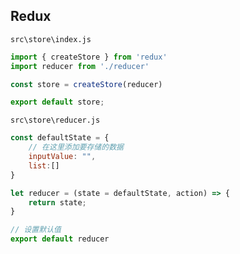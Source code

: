 ## Redux

`src\store\index.js`

```js
import { createStore } from 'redux'
import reducer from './reducer'

const store = createStore(reducer)

export default store;
```

`src\store\reducer.js`

```js
const defaultState = {
	// 在这里添加要存储的数据
    inputValue: "",
    list:[]
}

let reducer = (state = defaultState, action) => {
    return state;
}

// 设置默认值
export default reducer
   
```

